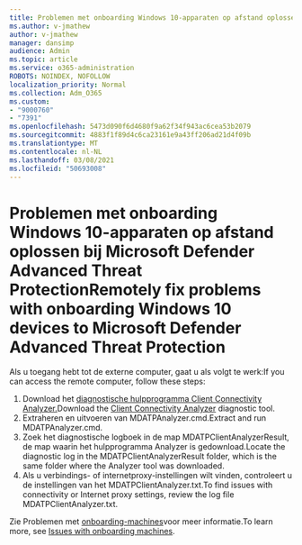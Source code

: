 ```yaml
---
title: Problemen met onboarding Windows 10-apparaten op afstand oplossen bij Microsoft Defender Advanced Threat Protection
ms.author: v-jmathew
author: v-jmathew
manager: dansimp
audience: Admin
ms.topic: article
ms.service: o365-administration
ROBOTS: NOINDEX, NOFOLLOW
localization_priority: Normal
ms.collection: Adm_O365
ms.custom:
- "9000760"
- "7391"
ms.openlocfilehash: 5473d090f6d4680f9a62f34f943ac6cea53b2079
ms.sourcegitcommit: 4883f1f89d4c6ca23161e9a43ff206ad21d4f09b
ms.translationtype: MT
ms.contentlocale: nl-NL
ms.lasthandoff: 03/08/2021
ms.locfileid: "50693008"
---
```

# <a name="remotely-fix-problems-with-onboarding-windows-10-devices-to-microsoft-defender-advanced-threat-protection"></a><span data-ttu-id="66841-102">Problemen met onboarding Windows 10-apparaten op afstand oplossen bij Microsoft Defender Advanced Threat Protection</span><span class="sxs-lookup"><span data-stu-id="66841-102">Remotely fix problems with onboarding Windows 10 devices to Microsoft Defender Advanced Threat Protection</span></span>

<span data-ttu-id="66841-103">Als u toegang hebt tot de externe computer, gaat u als volgt te werk:</span><span class="sxs-lookup"><span data-stu-id="66841-103">If you can access the remote computer, follow these steps:</span></span>

1. <span data-ttu-id="66841-104">Download het [diagnostische hulpprogramma Client Connectivity Analyzer.](https://go.microsoft.com/fwlink/?linkid=2143466)</span><span class="sxs-lookup"><span data-stu-id="66841-104">Download the [Client Connectivity Analyzer](https://go.microsoft.com/fwlink/?linkid=2143466) diagnostic tool.</span></span>
2. <span data-ttu-id="66841-105">Extraheren en uitvoeren van MDATPAnalyzer.cmd.</span><span class="sxs-lookup"><span data-stu-id="66841-105">Extract and run MDATPAnalyzer.cmd.</span></span>
3. <span data-ttu-id="66841-106">Zoek het diagnostische logboek in de map MDATPClientAnalyzerResult, de map waarin het hulpprogramma Analyzer is gedownload.</span><span class="sxs-lookup"><span data-stu-id="66841-106">Locate the diagnostic log in the MDATPClientAnalyzerResult folder, which is the same folder where the Analyzer tool was downloaded.</span></span>
4. <span data-ttu-id="66841-107">Als u verbindings- of internetproxy-instellingen wilt vinden, controleert u de instellingen van het MDATPClientAnalyzer.txt.</span><span class="sxs-lookup"><span data-stu-id="66841-107">To find issues with connectivity or Internet proxy settings, review the log file MDATPClientAnalyzer.txt.</span></span>

<span data-ttu-id="66841-108">Zie Problemen met [onboarding-machines](https://go.microsoft.com/fwlink/?linkid=2143634)voor meer informatie.</span><span class="sxs-lookup"><span data-stu-id="66841-108">To learn more, see [Issues with onboarding machines](https://go.microsoft.com/fwlink/?linkid=2143634).</span></span>
